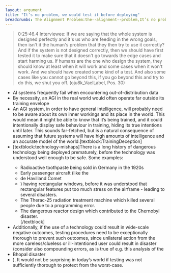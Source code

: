 ```yaml
---
layout: argument
title: "It’s no problem, we would test it before deploying"
breadcrumbs: The Alignment Problem:the--alignment--problem,It’s no problem we would test it before deploying:test-before-deploying
---
```

<blockquote>0:25:46.4 Interviewee: If we are saying that the whole system is designed perfectly and it's us who are feeding in the wrong goals, then isn't it the human's problem that they then try to use it correctly? And if the system is not designed correctly, then we should have first tested it to make sure that it doesn't go towards the edge cases and start harming us. If humans are the one who design the system, they should know at least when it will work and some cases when it won't work. And we should have created some kind of a test. And also some cases like you cannot go beyond this, if you go beyond this and try to do this, we shut you off. (oju8k_VaelLabel, Pos. 30)</blockquote>
<ul><li>AI systems frequently fail when encountering out-of-distribution data</li>
<li>By necessity, an AGI in the real world would often operate far outside its training envelope</li>
<li>An AGI system, in order to have general intelligence, will probably need to be aware about its own inner workings and its place in the world. This would mean it might be able to know that it’s being trained, and it could intentionally display safe behaviour in training, hiding its true intentions until later. This sounds far-fetched, but is a natural consequence of assuming that future systems will have high amounts of intelligence and an accurate model of the world.[textblock:TrainingDeception]</li>
<li>[textblock:technology-mishaps]There is a long history of dangerous technology being deployed prematurely, before the technology was understood well enough to be safe. Some examples:</li>
<ul><li>Radioactive toothpaste being sold in Germany in the 1920s</li>
<li>Early passenger aircraft (like the</li>
<li>de Havilland Comet</li>
<li>) having rectangular windows, before it was understood that rectangular features put too much stress on the airframe - leading to several disasters.</li>
<li>The Therac-25 radiation treatment machine which killed several people due to a programming error.</li>
<li>The dangerous reactor design which contributed to the Chernobyl disaster.<br/>[/textblock]</li>
</ul><li>Additionally, if the use of a technology could result in wide-scale negative outcomes, testing procedures need to be exceptionally thorough to prevent such outcomes, since unilateral action from the more careless/clueless or ill-intentioned user could result in disaster (consider also compounding errors, as is true of e.g. this analysis of the</li>
<li>Bhopal disaster</li>
<li>). It would not be surprising in today’s world if testing was not sufficiently thorough to protect from the worst-case.</li>
